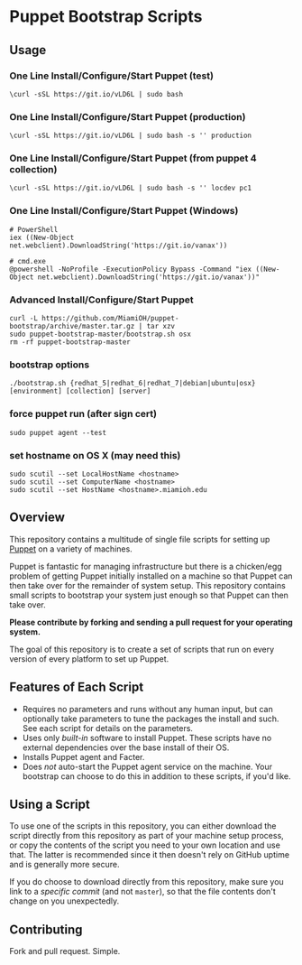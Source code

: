 # Puppet Bootstrap Scripts

## Usage

### One Line Install/Configure/Start Puppet (test)

```shell
\curl -sSL https://git.io/vLD6L | sudo bash
```

### One Line Install/Configure/Start Puppet (production)

```shell
\curl -sSL https://git.io/vLD6L | sudo bash -s '' production
```
### One Line Install/Configure/Start Puppet (from puppet 4 collection)

```shell
\curl -sSL https://git.io/vLD6L | sudo bash -s '' locdev pc1
```

### One Line Install/Configure/Start Puppet (Windows)

```shell
# PowerShell
iex ((New-Object net.webclient).DownloadString('https://git.io/vanax'))
```
```shell
# cmd.exe
@powershell -NoProfile -ExecutionPolicy Bypass -Command "iex ((New-Object net.webclient).DownloadString('https://git.io/vanax'))"
```

### Advanced Install/Configure/Start Puppet

```shell
curl -L https://github.com/MiamiOH/puppet-bootstrap/archive/master.tar.gz | tar xzv
sudo puppet-bootstrap-master/bootstrap.sh osx
rm -rf puppet-bootstrap-master
```

### bootstrap options

```shell
./bootstrap.sh {redhat_5|redhat_6|redhat_7|debian|ubuntu|osx} [environment] [collection] [server]
```

### force puppet run (after sign cert)

```shell
sudo puppet agent --test
```

### set hostname on OS X (may need this)

```shell
sudo scutil --set LocalHostName <hostname>
sudo scutil --set ComputerName <hostname>
sudo scutil --set HostName <hostname>.miamioh.edu
```

## Overview

This repository contains a multitude of single file scripts for setting
up [Puppet](http://puppetlabs.com/puppet/what-is-puppet/) on a variety
of machines.

Puppet is fantastic for managing infrastructure but there is a chicken/egg problem
of getting Puppet initially installed on a machine so that Puppet can then
take over for the remainder of system setup. This repository contains small scripts
to bootstrap your system just enough so that Puppet can then take over.

**Please contribute by forking and sending a pull request for your
operating system.**

The goal of this repository is to create a set of scripts that run
on every version of every platform to set up Puppet.

## Features of Each Script

* Requires no parameters and runs without any human input, but can
  optionally take parameters to tune the packages the install and such. See
  each script for details on the parameters.
* Uses only _built-in_ software to install Puppet. These scripts
  have no external dependencies over the base install of their OS.
* Installs Puppet agent and Facter.
* Does _not_ auto-start the Puppet agent service on the machine. Your
  bootstrap can choose to do this in addition to these scripts, if you'd
  like.

## Using a Script

To use one of the scripts in this repository, you can either download the
script directly from this repository as part of your machine setup process,
or copy the contents of the script you need to your own location and use that.
The latter is recommended since it then doesn't rely on GitHub uptime and
is generally more secure.

If you do choose to download directly from this repository, make sure
you link to a _specific commit_ (and not `master`), so that the file
contents don't change on you unexpectedly.

## Contributing

Fork and pull request. Simple.
